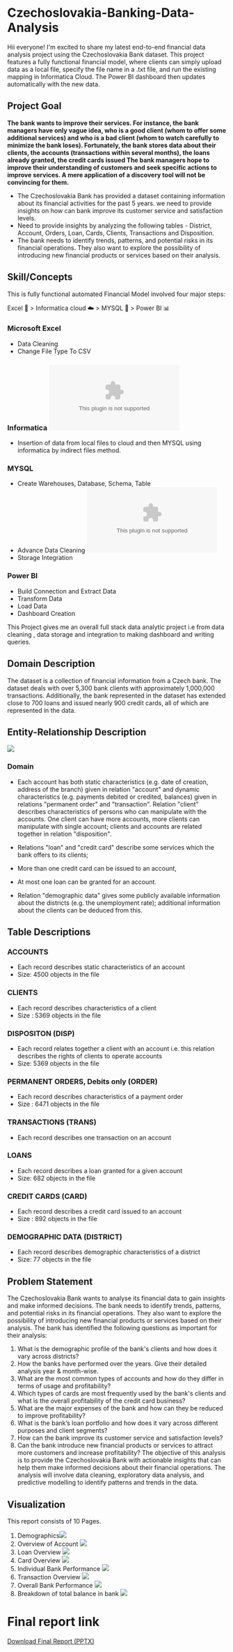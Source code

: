 
# Czechoslovakia-Banking-Data-Analysis


Hii everyone!
            I'm excited to share my latest end-to-end financial data analysis project using the Czechoslovakia Bank dataset. This project features a fully functional financial model, where clients can simply upload data as a local file, specify the file name in a .txt file, and run the existing mapping in Informatica Cloud. The Power BI dashboard then updates automatically with the new data.

## Project Goal

**The bank wants to improve their services. For instance, the bank managers have only vague idea, who is a good client (whom to offer some additional services) and who is a bad client (whom to watch carefully to minimize the bank loses). Fortunately, the bank stores data about their clients, the accounts (transactions within several months), the loans already granted, the credit cards issued The bank managers hope to improve their understanding of customers and seek specific actions to improve services. A mere application of a discovery tool will not be convincing for them.**

- The Czechoslovakia Bank has provided a dataset containing information about its financial activities for the past 5 years. we need to provide insights on how can bank improve its customer service and satisfaction levels.
- Need to provide insights by analyzing the following tables - District, Account, Orders, Loan, Cards, Clients, Transactions and Disposition.
- The bank needs to identify trends, patterns, and potential risks in its financial operations. They also want to explore the possibility of introducing new financial products or services based on their analysis.


## Skill/Concepts 
This is fully functional automated Financial Model involved four major steps: 

Excel 📑 > Informatica cloud ☁️ > MYSQL 🔄 > Power BI 📊

### Microsoft Excel 
- Data Cleaning
- Change File Type To CSV

### Informatica ![Click here](https://github.com/P23rem/Czechoslovakia-Banking-Data-Analysis/blob/main/Data_ingestion_using_informatica_Process_step.docx)
- Insertion of data from local files to cloud and then MYSQL using informatica by indirect files method.

### MYSQL
- Create Warehouses, Database, Schema, Table 
- Advance Data Cleaning ![Click here](https://github.com/P23rem/Czechoslovakia-Banking-Data-Analysis/blob/main/Data%20Munupulation%20_cleaning.docx)
- Storage Integration 

### Power BI
- Build Connection and Extract Data 
- Transform Data
- Load Data
- Dashboard Creation

This Project gives me an overall full stack data analytic project i.e from data cleaning , data storage and integration to making dashboard and writing queries.


## Domain Description

The dataset is a collection of financial information from a Czech bank. The dataset deals with over 5,300 bank clients with approximately 1,000,000 transactions. Additionally, the bank represented in the dataset has extended close to 700 loans and issued nearly 900 credit cards, all of which are represented in the data.

## Entity-Relationship Description
![](https://github.com/P23rem/Czechoslovakia-Banking-Data-Analysis/blob/main/Screen_shorts/Screenshot%202025-07-01%20153834.png)
### Domain
- Each account has both static characteristics (e.g. date of creation, address of the branch) given in relation "account" and dynamic characteristics (e.g. payments debited or credited, balances) given in relations "permanent order" and "transaction".
Relation "client" describes characteristics of persons who can manipulate with the accounts.
One client can have more accounts, more clients can manipulate with single account; clients and accounts are related together in relation "disposition".

- Relations "loan" and "credit card" describe some services which the bank offers to its clients;
- More than one credit card can be issued to an account,
- At most one loan can be granted for an account.
- Relation "demographic data" gives some publicly available information about the districts (e.g. the unemployment rate); additional information about the clients can be deduced from this.
  
## Table Descriptions

### ACCOUNTS
- Each record describes static characteristics of an account
- Size: 4500 objects in the file

### CLIENTS
- Each record describes characteristics of a client
- Size : 5369 objects in the file

### DISPOSITON (DISP)
- Each record relates together a client with an account i.e. this relation describes the rights of clients to operate accounts
- Size: 5369 objects in the file

### PERMANENT ORDERS, Debits only (ORDER)
- Each record describes characteristics of a payment order
- Size : 6471 objects in the file

### TRANSACTIONS (TRANS)
- Each record describes one transaction on an account

### LOANS
- Each record describes a loan granted for a given account
- Size: 682 objects in the file

### CREDIT CARDS (CARD)
- Each record describes a credit card issued to an account
- Size : 892 objects in the file

### DEMOGRAPHIC DATA (DISTRICT)
- Each record describes demographic characteristics of a district
- Size: 77 objects in the file

## Problem Statement 
The Czechoslovakia Bank wants to analyse its financial data to gain insights and make informed decisions. The bank needs to identify trends, patterns, and potential risks in its financial operations. They also want to explore the possibility of introducing new financial products or services based on their analysis.
The bank has identified the following questions as important for their analysis:
1. What is the demographic profile of the bank's clients and how does it vary across districts?
2. How the banks have performed over the years. Give their detailed analysis year & month-wise.
3. What are the most common types of accounts and how do they differ in terms of usage and profitability?
4. Which types of cards are most frequently used by the bank's clients and what is the overall profitability of the credit card business?
5. What are the major expenses of the bank and how can they be reduced to improve profitability?
6. What is the bank’s loan portfolio and how does it vary across different purposes and client segments?
7. How can the bank improve its customer service and satisfaction levels?
8. Can the bank introduce new financial products or services to attract more customers and increase profitability?
The objective of this analysis is to provide the Czechoslovakia Bank with actionable insights that can help them make informed decisions about their financial operations. The analysis will involve data cleaning, exploratory data analysis, and predictive modelling to identify patterns and trends in the data.

## Visualization
This report consists of 10 Pages.
1. Demographics![](https://github.com/P23rem/Czechoslovakia-Banking-Data-Analysis/blob/main/Screen_shorts/Screenshot%202025-07-01%20155049.png)
2. Overview of Account ![](https://github.com/P23rem/Czechoslovakia-Banking-Data-Analysis/blob/main/Screen_shorts/Screenshot%202025-07-01%20155058.png)
3. Loan Overview ![](https://github.com/P23rem/Czechoslovakia-Banking-Data-Analysis/blob/main/Screen_shorts/Screenshot%202025-07-01%20155109.png)
4. Card Overview ![](https://github.com/P23rem/Czechoslovakia-Banking-Data-Analysis/blob/main/Screen_shorts/Screenshot%202025-07-01%20155118.png)
5. Individual Bank Performance ![](https://github.com/P23rem/Czechoslovakia-Banking-Data-Analysis/blob/main/Screen_shorts/Screenshot%202025-07-01%20155128.png)
6. Transaction Overview ![](https://github.com/P23rem/Czechoslovakia-Banking-Data-Analysis/blob/main/Screen_shorts/Screenshot%202025-07-01%20155139.png)
7. Overall Bank Performance ![](https://github.com/P23rem/Czechoslovakia-Banking-Data-Analysis/blob/main/Screen_shorts/Screenshot%202025-07-01%20155152.png)
8. Breakdown of total balance in bank ![](https://github.com/P23rem/Czechoslovakia-Banking-Data-Analysis/blob/main/Screen_shorts/Screenshot%202025-07-01%20155203.png)

# Final report link
[Download Final Report (PPTX)](https://github.com/P23rem/Czechoslovakia-Banking-Data-Analysis/raw/main/Czechoslovakia%20Banking%20report.pptx)


